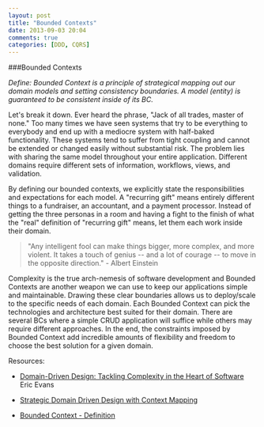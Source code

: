 ```yaml
---
layout: post
title: "Bounded Contexts"
date: 2013-09-03 20:04
comments: true
categories: [DDD, CQRS]
---
```


###Bounded Contexts

*Define: Bounded Context is a principle of strategical mapping out our domain models and setting consistency boundaries. A model (entity) is guaranteed to be consistent inside of its BC.*

Let's break it down. Ever heard the phrase, "Jack of all trades, master of none." Too many times we have seen systems that try to be everything to everybody and end up with a mediocre system with half-baked functionality. These systems tend to suffer from tight coupling and cannot be extended or changed easily without substantial risk. The problem lies with sharing the same model throughout your entire application. Different domains require different sets of information, workflows, views, and validation.

By defining our bounded contexts, we explicitly state the responsibilities and expectations for each model. A "recurring gift" means entirely different things to a fundraiser, an accountant, and a payment processor. Instead of getting the three personas in a room and having a fight to the finish of what the "real" definition of "recurring gift" means, let them each work inside their domain.

> "Any intelligent fool can make things bigger, more complex, and more violent. It takes a touch of genius -- and a lot of courage -- to move in the opposite direction." - Albert Einstein

Complexity is the true arch-nemesis of software development and Bounded Contexts are another weapon we can use to keep our applications simple and maintainable. Drawing these clear boundaries allows us to deploy/scale to the specific needs of each domain. Each Bounded Context can pick the technologies and architecture best suited for their domain. There are several BCs where a simple CRUD application will suffice while others may require different approaches. In the end, the constraints imposed by Bounded Context add incredible amounts of flexibility and freedom to choose the best solution for a given domain.

Resources:

* [Domain-Driven Design: Tackling Complexity in the Heart of Software](http://www.amazon.com/Domain-Driven-Design-Tackling-Complexity-Software/dp/0321125215) Eric Evans

* [Strategic Domain Driven Design with Context Mapping](http://www.infoq.com/articles/ddd-contextmapping)

* [Bounded Context - Definition](http://dddcommunity.org/uncategorized/bounded-context)